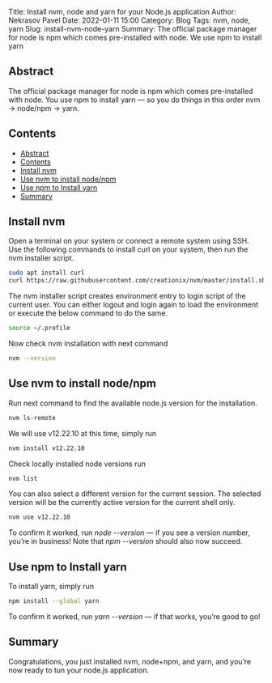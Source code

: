 Title: Install nvm, node and yarn for your Node.js application
Author: Nekrasov Pavel
Date: 2022-01-11 15:00
Category: Blog
Tags: nvm, node, yarn
Slug: install-nvm-node-yarn
Summary: The official package manager for node is npm which comes pre-installed with node. We use npm to install yarn

## Abstract

The official package manager for node is npm which comes pre-installed with node. You use npm to install yarn — so you do things in this order nvm -> node/npm -> yarn.

## Contents

- [Abstract](#abstract)
- [Contents](#contents)
- [Install nvm](#install-nvm)
- [Use nvm to install node/npm](#use-nvm-to-install-nodenpm)
- [Use npm to Install yarn](#use-npm-to-install-yarn)
- [Summary](#summary)

## Install nvm

Open a terminal on your system or connect a remote system using SSH. Use the following commands to install curl on your system, then run the nvm installer script.

```sh
sudo apt install curl
curl https://raw.githubusercontent.com/creationix/nvm/master/install.sh | bash 
```

The nvm installer script creates environment entry to login script of the current user. You can either logout and login again to load the environment or execute the below command to do the same.

```sh
source ~/.profile  
```

Now check nvm installation with next command

```sh
nvm --version
```

## Use nvm to install node/npm

Run next command to find the available node.js version for the installation.

```sh
nvm ls-remote 
```

We will use v12.22.10 at this time, simply run

```sh
nvm install v12.22.10
```

Check locally installed node versions run

```sh
nvm list
```

You can also select a different version for the current session. The selected version will be the currently active version for the current shell only.

```sh
nvm use v12.22.10
```

To confirm it worked, run *node --version* — if you see a version number, you’re in business!
Note that *npm --version* should also now succeed.

## Use npm to Install yarn

To install yarn, simply run

```sh
npm install --global yarn
```

To confirm it worked, run *yarn --version* — if that works, you’re good to go!

## Summary

Congratulations, you just installed nvm, node+npm, and yarn, and you’re now ready to tun your node.js application.
